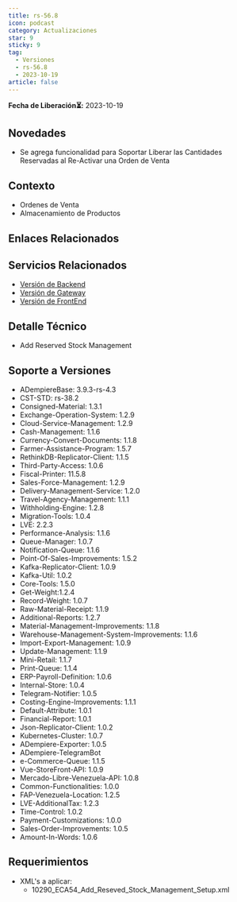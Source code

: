 ```yaml
---
title: rs-56.8
icon: podcast
category: Actualizaciones
star: 9
sticky: 9
tag:
  - Versiones
  - rs-56.8
  - 2023-10-19
article: false
---
```


**Fecha de Liberación:hourglass_flowing_sand::** 2023-10-19

## Novedades

- Se agrega funcionalidad para Soportar Liberar las Cantidades Reservadas al Re-Activar una Orden de Venta

## Contexto

- Ordenes de Venta
- Almacenamiento de Productos

## Enlaces Relacionados

## Servicios Relacionados

- [Versión de Backend](https://github.com/erpcya/adempiere-customer-backend/releases/tag/rs-1.9.1)
- [Versión de Gateway](https://github.com/erpcya/gateway-customer-api/releases/tag/solop-rs-1..5)
- [Versión de FrontEnd](https://github.com/solop-develop/frontend-core/releases/tag/experimental-1.9.4)

## Detalle Técnico

- Add Reserved Stock Management

## Soporte a Versiones

- ADempiereBase: 3.9.3-rs-4.3
- CST-STD: rs-38.2
- Consigned-Material: 1.3.1
- Exchange-Operation-System: 1.2.9
- Cloud-Service-Management: 1.2.9
- Cash-Management: 1.1.6
- Currency-Convert-Documents: 1.1.8
- Farmer-Assistance-Program: 1.5.7
- RethinkDB-Replicator-Client: 1.1.5
- Third-Party-Access: 1.0.6
- Fiscal-Printer: 11.5.8
- Sales-Force-Management: 1.2.9
- Delivery-Management-Service: 1.2.0
- Travel-Agency-Management: 1.1.1
- Withholding-Engine: 1.2.8
- Migration-Tools: 1.0.4
- LVE: 2.2.3
- Performance-Analysis: 1.1.6
- Queue-Manager: 1.0.7
- Notification-Queue: 1.1.6
- Point-Of-Sales-Improvements: 1.5.2
- Kafka-Replicator-Client: 1.0.9
- Kafka-Util: 1.0.2
- Core-Tools: 1.5.0
- Get-Weight:1.2.4
- Record-Weight: 1.0.7
- Raw-Material-Receipt: 1.1.9
- Additional-Reports: 1.2.7
- Material-Management-Improvements: 1.1.8
- Warehouse-Management-System-Improvements: 1.1.6
- Import-Export-Management: 1.0.9
- Update-Management: 1.1.9
- Mini-Retail: 1.1.7
- Print-Queue: 1.1.4
- ERP-Payroll-Definition: 1.0.6
- Internal-Store: 1.0.4
- Telegram-Notifier: 1.0.5
- Costing-Engine-Improvements: 1.1.1
- Default-Attribute: 1.0.1
- Financial-Report: 1.0.1
- Json-Replicator-Client: 1.0.2
- Kubernetes-Cluster: 1.0.7
- ADempiere-Exporter: 1.0.5
- ADempiere-TelegramBot
- e-Commerce-Queue: 1.1.5
- Vue-StoreFront-API: 1.0.9
- Mercado-Libre-Venezuela-API: 1.0.8
- Common-Functionalities: 1.0.0
- FAP-Venezuela-Location: 1.2.5
- LVE-AdditionalTax: 1.2.3
- Time-Control: 1.0.2
- Payment-Customizations: 1.0.0
- Sales-Order-Improvements: 1.0.5
- Amount-In-Words: 1.0.6

## Requerimientos

- XML's a aplicar:
  - 10290_ECA54_Add_Reseved_Stock_Management_Setup.xml
